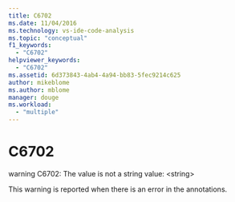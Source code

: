 ```yaml
---
title: C6702
ms.date: 11/04/2016
ms.technology: vs-ide-code-analysis
ms.topic: "conceptual"
f1_keywords:
  - "C6702"
helpviewer_keywords:
  - "C6702"
ms.assetid: 6d373843-4ab4-4a94-bb83-5fec9214c625
author: mikeblome
ms.author: mblome
manager: douge
ms.workload:
  - "multiple"
---
```

# C6702
warning C6702: The value is not a string value: \<string>

 This warning is reported when there is an error in the annotations.